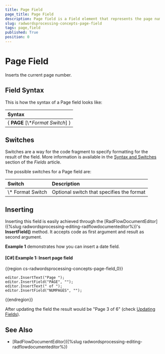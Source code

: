 ```yaml
---
title: Page Field
page_title: Page Field
description: Page field is a Field element that represents the page number.
slug: radwordsprocessing-concepts-page-field
tags: page,field
published: True
position: 0
---
```


# Page Field

Inserts the current page number. 

## Field Syntax

This is how the syntax of a Page field looks like:

| Syntax   |
| :---     	 |
| { **PAGE** [\\*_Format Switch_] } |    


## Switches

Switches are a way for the code fragment to specify formatting for the result of the field. More information is available in the [Syntax and Switches](https://docs.telerik.com/devtools/document-processing/libraries/radwordsprocessing/concepts/fields/fields#syntax-and-switches) section of the _Fields_ article.

The possible switches for a Page field are:

| Switch                 | Description                                                   |
| :---                   | :---                                                          |
| \\* Format Switch | Optional switch that specifies the format |

## Inserting

Inserting this field is easily achieved through the [RadFlowDocumentEditor]({%slug radwordsprocessing-editing-radflowdocumenteditor%})'s __InsertField()__ method. It accepts code as first argument and result as second argument.

__Example 1__ demonstrates how you can insert a date field.
        

#### __[C#] Example 1: Insert page field__

{{region cs-radwordsprocessing-concepts-page-field_0}}

	editor.InsertText("Page ");
	editor.InsertField("PAGE", "");
	editor.InsertText(" of ");
	editor.InsertField("NUMPAGES", "");

{{endregion}}


After updating the field the result would be "Page 3 of 6" (check [Updating Fields](https://docs.telerik.com/devtools/document-processing/libraries/radwordsprocessing/concepts/fields/fields#updating-fields)).

## See Also 

* [RadFlowDocumentEditor]({%slug radwordsprocessing-editing-radflowdocumenteditor%})
